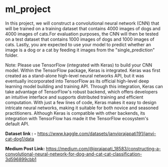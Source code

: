 # ml_project
In this project, we will construct a convolutional neural network (CNN) that will be trained on a training dataset that contains 4000 images of dogs and 4000 images of cats.For evaluation purposes, the CNN will then be tested on a test dataset that contains 1000 images of dogs and 1000 images of cats. Lastly, you are expected to use your model to predict whether an image is a dog or a cat by feeding it images from the "single_prediction" folder. 


Note: Please use TensorFlow (integrated with Keras) to build your CNN model. Within the TensorFlow package, Keras is integrated. Keras was first created as a stand-alone high-level neural networks API, but it was eventually incorporated into TensorFlow as its official high-level deep learning model building and training API. Through this integration, Keras can take advantage of TensorFlow's robust backend, which offers developers an intuitive interface and supports distributed training and efficient computation. With just a few lines of code, Keras makes it easy to design intricate neural networks, making it suitable for both novice and seasoned practitioners. Although Keras is compatible with other backends, its integration with TensorFlow has made it the TensorFlow ecosystem's default API.

**Dataset link : -**
https://www.kaggle.com/datasets/janviprajapati191/janvi-cat-dog1/data

**Medium Post Link:**
https://medium.com/@jprajapati_18583/constructing-a-convolutional-neural-network-for-dog-and-cat-cat-classification-3d596899cbb1
